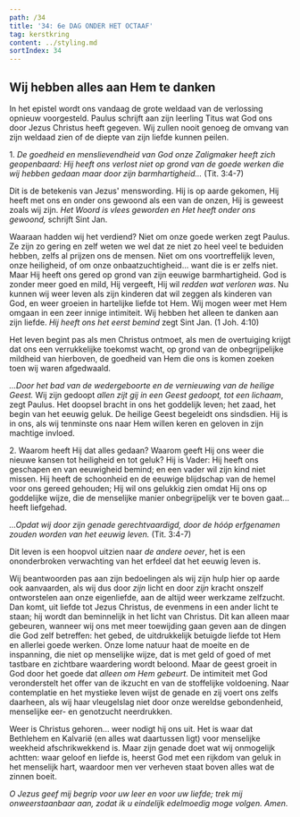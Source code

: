 ```yaml
---
path: /34
title: '34: 6e DAG ONDER HET OCTAAF'
tag: kerstkring
content: ../styling.md
sortIndex: 34
---
```


## Wij hebben alles aan Hem te danken

In het epistel wordt ons vandaag de grote weldaad van de verlossing opnieuw voorgesteld. Paulus schrijft aan zijn leerling Titus wat God ons door Jezus Christus heeft gegeven. Wij zullen nooit genoeg de omvang van zijn weldaad zien of de diepte van zijn liefde kunnen peilen.

1\. _De goedheid en menslievendheid van God onze Zaligmaker heeft zich geopenbaard: Hij heeft ons verlost niet op grond van de goede werken die wij hebben gedaan maar door zijn barmhartigheid..._ (Tit. 3:4-7)

Dit is de betekenis van Jezus' menswording. Hij is op aarde gekomen, Hij heeft met ons en onder ons gewoond als een van de onzen, Hij is geweest zoals wij zijn. _Het Woord is vlees geworden en Het heeft onder ons gewoond,_ schrijft Sint Jan.

Waaraan hadden wij het verdiend? Niet om onze goede werken zegt Paulus. Ze zijn zo gering en zelf weten we wel dat ze niet zo heel veel te beduiden hebben, zelfs al prijzen ons de mensen. Niet om ons voortreffelijk leven, onze heiligheid, of om onze onbaatzuchtigheid... want die is er zelfs niet. Maar Hij heeft ons gered op grond van zijn eeuwige barmhartigheid. God is zonder meer goed en mild, Hij vergeeft, Hij wil _redden wat verloren was_. Nu kunnen wij weer leven als zijn kinderen dat wil zeggen als kinderen van God, en weer groeien in hartelijke liefde tot Hem. Wij mogen weer met Hem omgaan in een zeer innige intimiteit. Wij hebben het alleen te danken aan zijn liefde. _Hij heeft ons het eerst bemind_ zegt Sint Jan. (1 Joh. 4:10)

Het leven begint pas als men Christus ontmoet, als men de overtuiging krijgt dat ons een verrukkelijke toekomst wacht, op grond van de onbegrijpelijke mildheid van hierboven, de goedheid van Hem die ons is komen zoeken toen wij waren afgedwaald.

_...Door het bad van de wedergeboorte en de vernieuwing van de heilige Geest._ Wij zijn gedoopt _allen zijt gij in een Geest gedoopt, tot een lichaam_, zegt Paulus. Het doopsel bracht in ons het goddelijk leven; het zaad, het begin van het eeuwig geluk. De heilige Geest begeleidt ons sindsdien. Hij is in ons, als wij tenminste ons naar Hem willen keren en geloven in zijn machtige invloed.

2\. Waarom heeft Hij dat alles gedaan? Waarom geeft Hij ons weer die nieuwe kansen tot heiligheid en tot geluk? Hij is Vader: Hij heeft ons geschapen en van eeuwigheid bemind; en een vader wil zijn kind niet missen. Hij heeft de schoonheid en de eeuwige blijdschap van de hemel voor ons gereed gehouden; Hij wil ons gelukkig zien omdat Hij ons op goddelijke wijze, die de menselijke manier onbegrijpelijk ver te boven gaat... heeft liefgehad.

_...Opdat wij door zijn genade gerechtvaardigd, door de hóóp erfgenamen zouden worden van het eeuwig leven._ (Tit. 3:4-7)

Dit leven is een hoopvol uitzien naar _de andere oever_, het is een ononderbroken verwachting van het erfdeel dat het eeuwig leven is.

Wij beantwoorden pas aan zijn bedoelingen als wij zijn hulp hier op aarde ook aanvaarden, als wij dus door _zijn_ licht en door _zijn_ kracht onszelf ontworstelen aan onze eigenliefde, aan de altijd weer werkzame zelfzucht. Dan komt, uit liefde tot Jezus Christus, de evenmens in een ander licht te staan; hij wordt dan beminnelijk in het licht van Christus. Dit kan alleen maar gebeuren, wanneer wij ons met meer toewijding gaan geven aan de dingen die God zelf betreffen: het gebed, de uitdrukkelijk betuigde liefde tot Hem en allerlei goede werken. Onze lome natuur haat de moeite en de inspanning, die niet op menselijke wijze, dat is met geld of goed of met tastbare en zichtbare waardering wordt beloond. Maar de geest groeit in God door het goede dat _alleen om Hem gebeurt_. De intimiteit met God veronderstelt het offer van de ikzucht en van de stoffelijke voldoening. Naar contemplatie en het mystieke leven wijst de genade en zij voert ons zelfs daarheen, als wij haar vleugelslag niet door onze wereldse gebondenheid, menselijke eer- en genotzucht neerdrukken.

Weer is Christus gehoren... weer nodigt hij ons uit. Het is waar dat Bethlehem en Kalvarië (en alles wat daartussen ligt) voor menselijke weekheid afschrikwekkend is. Maar zijn genade doet wat wij onmogelijk achtten: waar geloof en liefde is, heerst God met een rijkdom van geluk in het menselijk hart, waardoor men ver verheven staat boven alles wat de zinnen boeit.

_O Jezus geef mij begrip voor uw leer en voor uw liefde; trek mij onweerstaanbaar aan, zodat ik u eindelijk edelmoedig moge volgen. Amen._
